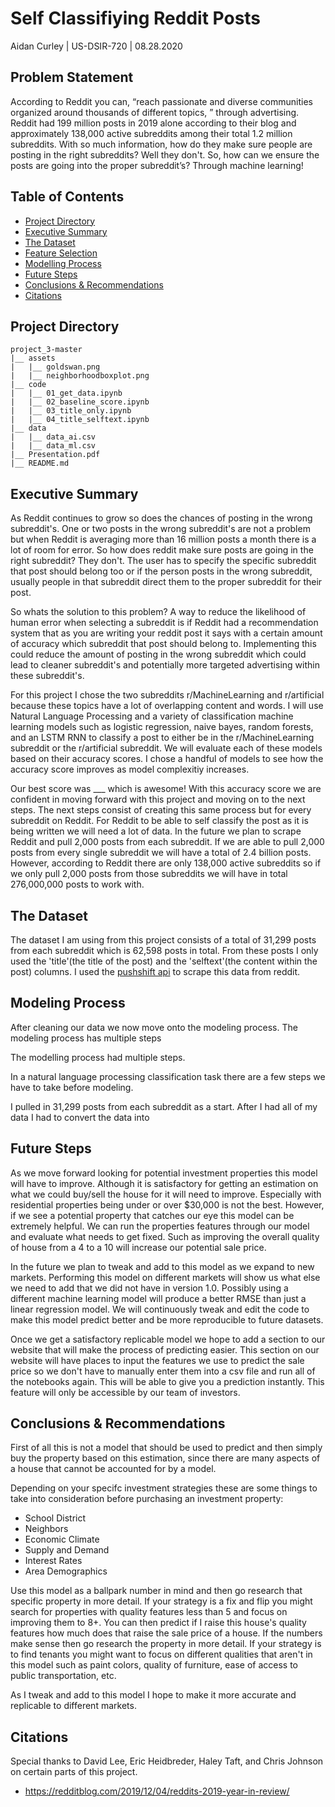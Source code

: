 # Self Classifiying Reddit Posts

Aidan Curley | US-DSIR-720 | 08.28.2020

## Problem Statement  

According to Reddit you can, “reach passionate and diverse communities organized around thousands of different topics, ” through advertising. Reddit had 199 million posts in 2019 alone according to their blog and approximately 138,000 active subreddits among their total 1.2 million subreddits. With so much information, how do they make sure people are posting in the right subreddits? Well they don't. So, how can we ensure the posts are going into the proper subreddit’s? Through machine learning! 

## Table of Contents

- [Project Directory](#projectdirectory)
- [Executive Summary](#executivesummary)
- [The Dataset](#dataset)
- [Feature Selection](#featureselection)
- [Modelling Process](#modellingprocess)
- [Future Steps](#futuresteps)
- [Conclusions & Recommendations](#c&r)
- [Citations](#cite)


<a name="projectdirectory"></a>
## Project Directory
    
```
project_3-master
|__ assets 
|   |__ goldswan.png
|   |__ neighborhoodboxplot.png
|__ code       
|   |__ 01_get_data.ipynb  
|   |__ 02_baseline_score.ipynb  
|   |__ 03_title_only.ipynb  
|   |__ 04_title_selftext.ipynb  
|__ data  
|   |__ data_ai.csv  
|   |__ data_ml.csv  
|__ Presentation.pdf  
|__ README.md  

```

<a name="executivesummary"></a>
## Executive Summary

As Reddit continues to grow so does the chances of posting in the wrong subreddit's. One or two posts in the wrong subreddit's are not a problem but when Reddit is averaging more than 16 million posts a month there is a lot of room for error. So how does reddit make sure posts are going in the right subreddit? They don't. The user has to specify the specific subreddit that post should belong too or if the person posts in the wrong subreddit, usually people in that subreddit direct them to the proper subreddit for their post. 

So whats the solution to this problem? A way to reduce the likelihood of human error when selecting a subreddit is if Reddit had a recommendation system that as you are writing your reddit post it says with a certain amount of accuracy which subreddit that post should belong to. Implementing this could reduce the amount of posting in the wrong subreddit which could lead to cleaner subreddit's and potentially more targeted advertising within these subreddit's.   

For this project I chose the two subreddits r/MachineLearning and r/artificial because these topics have a lot of overlapping content and words. I will use Natural Language Processing and a variety of classification machine learning models such as logistic regression, naive bayes, random forests, and an LSTM RNN to classify a post to either be in the r/MachineLearning subreddit or the r/artificial subreddit. We will evaluate each of these models based on their accuracy scores. I chose a handful of models to see how the accuracy score improves as model complexitiy increases. 

Our best score was ___ which is awesome! With this accuracy score we are confident in moving forward with this project and moving on to the next steps. The next steps consist of creating this same process but for every subreddit on Reddit. For Reddit to be able to self classify the post as it is being written we will need a lot of data. In the future we plan to scrape Reddit and pull 2,000 posts from each subreddit. If we are able to pull 2,000 posts from every single subreddit we will have a total of 2.4 billion posts. However, according to Reddit there are only 138,000 active subreddits so if we only pull 2,000 posts from those subreddits we will have in total 276,000,000 posts to work with.



<a name="dataset"></a>
## The Dataset 

The dataset I am using from this project consists of a total of 31,299 posts from each subreddit which is 62,598 posts in total. From these posts I only used the 'title'(the title of the post) and the 'selftext'(the content within the post) columns. I used the [pushshift api](https://github.com/pushshift/api) to scrape this data from reddit. 


<a name="modellingprocess"></a>
## Modeling Process  

After cleaning our data we now move onto the modeling process. The modeling process has multiple steps

The modelling process had multiple steps.  

In a natural language processing classification task there are a few steps we have to take before modeling. 

I pulled in 31,299 posts from each subreddit as a start. After I had all of my data I had to convert the data into 



<a name="futuresteps"></a>
## Future Steps

As we move forward looking for potential investment properties this model will have to improve. Although it is satisfactory for getting an estimation on what we could buy/sell the house for it will need to improve. Especially with residential properties being under or over \$30,000 is not the best. However, if we see a potential property that catches our eye this model can be extremely helpful. We can run the properties features through our model and evaluate what needs to get fixed. Such as improving the overall quality of house from a 4 to a 10 will increase our potential sale price. 

In the future we plan to tweak and add to this model as we expand to new markets. Performing this model on different markets will show us what else we need to add that we did not have in version 1.0. Possibly using a different machine learning model will produce a better RMSE than just a linear regression model. We will continuously tweak and edit the code to make this model predict better and be more reproducible to future datasets.

Once we get a satisfactory replicable model we hope to add a section to our website that will make the process of predicting easier. This section on our website will have places to input the features we use to predict the sale price so we don't have to manually enter them into a csv file and run all of the notebooks again. This will be able to give you a prediction instantly. This feature will only be accessible by our team of investors.

<a name="c&r"></a>
## Conclusions & Recommendations 

First of all this is not a model that should be used to predict and then simply buy the property based on this estimation, since there are many aspects of a house that cannot be accounted for by a model. 

Depending on your specifc investment strategies these are some things to take into consideration before purchasing an investment property:

- School District
- Neighbors
- Economic Climate
- Supply and Demand 
- Interest Rates
- Area Demographics

Use this model as a ballpark number in mind and then go research that specific property in more detail. If your strategy is a fix and flip you might search for properties with quality features less than 5 and focus on improving them to 8+. You can then predict if I raise this house's quality features how much does that raise the sale price of a house. If the numbers make sense then go research the property in more detail. If your strategy is to find tenants you might want to focus on different qualities that aren't in this model such as paint colors, quality of furniture, ease of access to public transportation, etc. 

As I tweak and add to this model I hope to make it more accurate and replicable to different markets. 

<a name="cite"></a>
## Citations

Special thanks to David Lee, Eric Heidbreder, Haley Taft, and Chris Johnson on certain parts of this project.

- https://redditblog.com/2019/12/04/reddits-2019-year-in-review/

